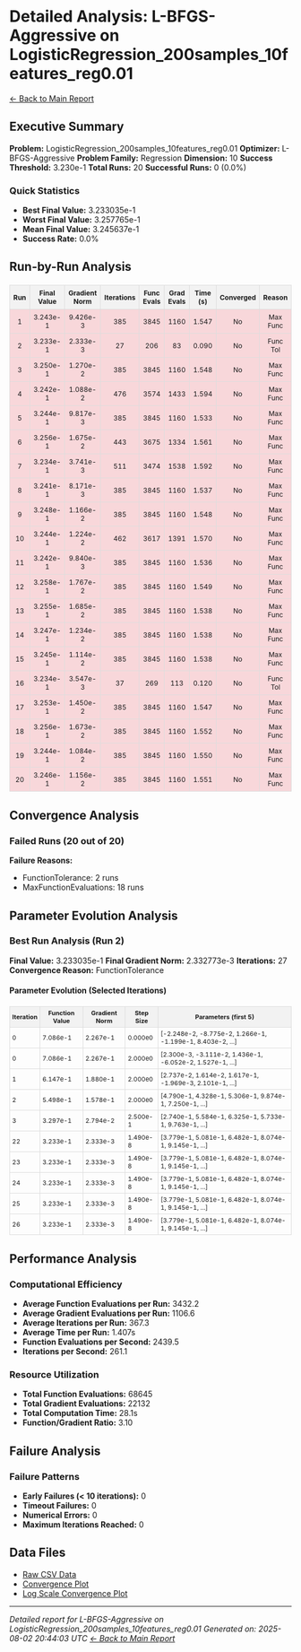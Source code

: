 # Detailed Analysis: L-BFGS-Aggressive on LogisticRegression_200samples_10features_reg0.01
[← Back to Main Report](benchmark_report.md)
## Executive Summary
**Problem:** LogisticRegression_200samples_10features_reg0.01
**Optimizer:** L-BFGS-Aggressive
**Problem Family:** Regression
**Dimension:** 10
**Success Threshold:** 3.230e-1
**Total Runs:** 20
**Successful Runs:** 0 (0.0%)

### Quick Statistics
* **Best Final Value:** 3.233035e-1
* **Worst Final Value:** 3.257765e-1
* **Mean Final Value:** 3.245637e-1
* **Success Rate:** 0.0%


## Run-by-Run Analysis
<table style="border-collapse: collapse; width: 100%; margin: 20px 0; font-size: 12px;">
<tr style="background-color: #f2f2f2;">
<th style="border: 1px solid #ddd; padding: 6px; text-align: center;">Run</th>
<th style="border: 1px solid #ddd; padding: 6px; text-align: center;">Final Value</th>
<th style="border: 1px solid #ddd; padding: 6px; text-align: center;">Gradient Norm</th>
<th style="border: 1px solid #ddd; padding: 6px; text-align: center;">Iterations</th>
<th style="border: 1px solid #ddd; padding: 6px; text-align: center;">Func Evals</th>
<th style="border: 1px solid #ddd; padding: 6px; text-align: center;">Grad Evals</th>
<th style="border: 1px solid #ddd; padding: 6px; text-align: center;">Time (s)</th>
<th style="border: 1px solid #ddd; padding: 6px; text-align: center;">Converged</th>
<th style="border: 1px solid #ddd; padding: 6px; text-align: center;">Reason</th>
</tr>
<tr style="background-color: #f8d7da;">
<td style="border: 1px solid #ddd; padding: 6px; text-align: center;">1</td>
<td style="border: 1px solid #ddd; padding: 6px; text-align: center;">3.243e-1</td>
<td style="border: 1px solid #ddd; padding: 6px; text-align: center;">9.426e-3</td>
<td style="border: 1px solid #ddd; padding: 6px; text-align: center;">385</td>
<td style="border: 1px solid #ddd; padding: 6px; text-align: center;">3845</td>
<td style="border: 1px solid #ddd; padding: 6px; text-align: center;">1160</td>
<td style="border: 1px solid #ddd; padding: 6px; text-align: center;">1.547</td>
<td style="border: 1px solid #ddd; padding: 6px; text-align: center;">No</td>
<td style="border: 1px solid #ddd; padding: 6px; text-align: center;">Max Func</td>
</tr>
<tr style="background-color: #f8d7da;">
<td style="border: 1px solid #ddd; padding: 6px; text-align: center;">2</td>
<td style="border: 1px solid #ddd; padding: 6px; text-align: center;">3.233e-1</td>
<td style="border: 1px solid #ddd; padding: 6px; text-align: center;">2.333e-3</td>
<td style="border: 1px solid #ddd; padding: 6px; text-align: center;">27</td>
<td style="border: 1px solid #ddd; padding: 6px; text-align: center;">206</td>
<td style="border: 1px solid #ddd; padding: 6px; text-align: center;">83</td>
<td style="border: 1px solid #ddd; padding: 6px; text-align: center;">0.090</td>
<td style="border: 1px solid #ddd; padding: 6px; text-align: center;">No</td>
<td style="border: 1px solid #ddd; padding: 6px; text-align: center;">Func Tol</td>
</tr>
<tr style="background-color: #f8d7da;">
<td style="border: 1px solid #ddd; padding: 6px; text-align: center;">3</td>
<td style="border: 1px solid #ddd; padding: 6px; text-align: center;">3.250e-1</td>
<td style="border: 1px solid #ddd; padding: 6px; text-align: center;">1.270e-2</td>
<td style="border: 1px solid #ddd; padding: 6px; text-align: center;">385</td>
<td style="border: 1px solid #ddd; padding: 6px; text-align: center;">3845</td>
<td style="border: 1px solid #ddd; padding: 6px; text-align: center;">1160</td>
<td style="border: 1px solid #ddd; padding: 6px; text-align: center;">1.548</td>
<td style="border: 1px solid #ddd; padding: 6px; text-align: center;">No</td>
<td style="border: 1px solid #ddd; padding: 6px; text-align: center;">Max Func</td>
</tr>
<tr style="background-color: #f8d7da;">
<td style="border: 1px solid #ddd; padding: 6px; text-align: center;">4</td>
<td style="border: 1px solid #ddd; padding: 6px; text-align: center;">3.242e-1</td>
<td style="border: 1px solid #ddd; padding: 6px; text-align: center;">1.088e-2</td>
<td style="border: 1px solid #ddd; padding: 6px; text-align: center;">476</td>
<td style="border: 1px solid #ddd; padding: 6px; text-align: center;">3574</td>
<td style="border: 1px solid #ddd; padding: 6px; text-align: center;">1433</td>
<td style="border: 1px solid #ddd; padding: 6px; text-align: center;">1.594</td>
<td style="border: 1px solid #ddd; padding: 6px; text-align: center;">No</td>
<td style="border: 1px solid #ddd; padding: 6px; text-align: center;">Max Func</td>
</tr>
<tr style="background-color: #f8d7da;">
<td style="border: 1px solid #ddd; padding: 6px; text-align: center;">5</td>
<td style="border: 1px solid #ddd; padding: 6px; text-align: center;">3.244e-1</td>
<td style="border: 1px solid #ddd; padding: 6px; text-align: center;">9.817e-3</td>
<td style="border: 1px solid #ddd; padding: 6px; text-align: center;">385</td>
<td style="border: 1px solid #ddd; padding: 6px; text-align: center;">3845</td>
<td style="border: 1px solid #ddd; padding: 6px; text-align: center;">1160</td>
<td style="border: 1px solid #ddd; padding: 6px; text-align: center;">1.533</td>
<td style="border: 1px solid #ddd; padding: 6px; text-align: center;">No</td>
<td style="border: 1px solid #ddd; padding: 6px; text-align: center;">Max Func</td>
</tr>
<tr style="background-color: #f8d7da;">
<td style="border: 1px solid #ddd; padding: 6px; text-align: center;">6</td>
<td style="border: 1px solid #ddd; padding: 6px; text-align: center;">3.256e-1</td>
<td style="border: 1px solid #ddd; padding: 6px; text-align: center;">1.675e-2</td>
<td style="border: 1px solid #ddd; padding: 6px; text-align: center;">443</td>
<td style="border: 1px solid #ddd; padding: 6px; text-align: center;">3675</td>
<td style="border: 1px solid #ddd; padding: 6px; text-align: center;">1334</td>
<td style="border: 1px solid #ddd; padding: 6px; text-align: center;">1.561</td>
<td style="border: 1px solid #ddd; padding: 6px; text-align: center;">No</td>
<td style="border: 1px solid #ddd; padding: 6px; text-align: center;">Max Func</td>
</tr>
<tr style="background-color: #f8d7da;">
<td style="border: 1px solid #ddd; padding: 6px; text-align: center;">7</td>
<td style="border: 1px solid #ddd; padding: 6px; text-align: center;">3.234e-1</td>
<td style="border: 1px solid #ddd; padding: 6px; text-align: center;">3.741e-3</td>
<td style="border: 1px solid #ddd; padding: 6px; text-align: center;">511</td>
<td style="border: 1px solid #ddd; padding: 6px; text-align: center;">3474</td>
<td style="border: 1px solid #ddd; padding: 6px; text-align: center;">1538</td>
<td style="border: 1px solid #ddd; padding: 6px; text-align: center;">1.592</td>
<td style="border: 1px solid #ddd; padding: 6px; text-align: center;">No</td>
<td style="border: 1px solid #ddd; padding: 6px; text-align: center;">Max Func</td>
</tr>
<tr style="background-color: #f8d7da;">
<td style="border: 1px solid #ddd; padding: 6px; text-align: center;">8</td>
<td style="border: 1px solid #ddd; padding: 6px; text-align: center;">3.241e-1</td>
<td style="border: 1px solid #ddd; padding: 6px; text-align: center;">8.171e-3</td>
<td style="border: 1px solid #ddd; padding: 6px; text-align: center;">385</td>
<td style="border: 1px solid #ddd; padding: 6px; text-align: center;">3845</td>
<td style="border: 1px solid #ddd; padding: 6px; text-align: center;">1160</td>
<td style="border: 1px solid #ddd; padding: 6px; text-align: center;">1.537</td>
<td style="border: 1px solid #ddd; padding: 6px; text-align: center;">No</td>
<td style="border: 1px solid #ddd; padding: 6px; text-align: center;">Max Func</td>
</tr>
<tr style="background-color: #f8d7da;">
<td style="border: 1px solid #ddd; padding: 6px; text-align: center;">9</td>
<td style="border: 1px solid #ddd; padding: 6px; text-align: center;">3.248e-1</td>
<td style="border: 1px solid #ddd; padding: 6px; text-align: center;">1.166e-2</td>
<td style="border: 1px solid #ddd; padding: 6px; text-align: center;">385</td>
<td style="border: 1px solid #ddd; padding: 6px; text-align: center;">3845</td>
<td style="border: 1px solid #ddd; padding: 6px; text-align: center;">1160</td>
<td style="border: 1px solid #ddd; padding: 6px; text-align: center;">1.548</td>
<td style="border: 1px solid #ddd; padding: 6px; text-align: center;">No</td>
<td style="border: 1px solid #ddd; padding: 6px; text-align: center;">Max Func</td>
</tr>
<tr style="background-color: #f8d7da;">
<td style="border: 1px solid #ddd; padding: 6px; text-align: center;">10</td>
<td style="border: 1px solid #ddd; padding: 6px; text-align: center;">3.244e-1</td>
<td style="border: 1px solid #ddd; padding: 6px; text-align: center;">1.224e-2</td>
<td style="border: 1px solid #ddd; padding: 6px; text-align: center;">462</td>
<td style="border: 1px solid #ddd; padding: 6px; text-align: center;">3617</td>
<td style="border: 1px solid #ddd; padding: 6px; text-align: center;">1391</td>
<td style="border: 1px solid #ddd; padding: 6px; text-align: center;">1.570</td>
<td style="border: 1px solid #ddd; padding: 6px; text-align: center;">No</td>
<td style="border: 1px solid #ddd; padding: 6px; text-align: center;">Max Func</td>
</tr>
<tr style="background-color: #f8d7da;">
<td style="border: 1px solid #ddd; padding: 6px; text-align: center;">11</td>
<td style="border: 1px solid #ddd; padding: 6px; text-align: center;">3.242e-1</td>
<td style="border: 1px solid #ddd; padding: 6px; text-align: center;">9.840e-3</td>
<td style="border: 1px solid #ddd; padding: 6px; text-align: center;">385</td>
<td style="border: 1px solid #ddd; padding: 6px; text-align: center;">3845</td>
<td style="border: 1px solid #ddd; padding: 6px; text-align: center;">1160</td>
<td style="border: 1px solid #ddd; padding: 6px; text-align: center;">1.536</td>
<td style="border: 1px solid #ddd; padding: 6px; text-align: center;">No</td>
<td style="border: 1px solid #ddd; padding: 6px; text-align: center;">Max Func</td>
</tr>
<tr style="background-color: #f8d7da;">
<td style="border: 1px solid #ddd; padding: 6px; text-align: center;">12</td>
<td style="border: 1px solid #ddd; padding: 6px; text-align: center;">3.258e-1</td>
<td style="border: 1px solid #ddd; padding: 6px; text-align: center;">1.767e-2</td>
<td style="border: 1px solid #ddd; padding: 6px; text-align: center;">385</td>
<td style="border: 1px solid #ddd; padding: 6px; text-align: center;">3845</td>
<td style="border: 1px solid #ddd; padding: 6px; text-align: center;">1160</td>
<td style="border: 1px solid #ddd; padding: 6px; text-align: center;">1.549</td>
<td style="border: 1px solid #ddd; padding: 6px; text-align: center;">No</td>
<td style="border: 1px solid #ddd; padding: 6px; text-align: center;">Max Func</td>
</tr>
<tr style="background-color: #f8d7da;">
<td style="border: 1px solid #ddd; padding: 6px; text-align: center;">13</td>
<td style="border: 1px solid #ddd; padding: 6px; text-align: center;">3.255e-1</td>
<td style="border: 1px solid #ddd; padding: 6px; text-align: center;">1.685e-2</td>
<td style="border: 1px solid #ddd; padding: 6px; text-align: center;">385</td>
<td style="border: 1px solid #ddd; padding: 6px; text-align: center;">3845</td>
<td style="border: 1px solid #ddd; padding: 6px; text-align: center;">1160</td>
<td style="border: 1px solid #ddd; padding: 6px; text-align: center;">1.538</td>
<td style="border: 1px solid #ddd; padding: 6px; text-align: center;">No</td>
<td style="border: 1px solid #ddd; padding: 6px; text-align: center;">Max Func</td>
</tr>
<tr style="background-color: #f8d7da;">
<td style="border: 1px solid #ddd; padding: 6px; text-align: center;">14</td>
<td style="border: 1px solid #ddd; padding: 6px; text-align: center;">3.247e-1</td>
<td style="border: 1px solid #ddd; padding: 6px; text-align: center;">1.234e-2</td>
<td style="border: 1px solid #ddd; padding: 6px; text-align: center;">385</td>
<td style="border: 1px solid #ddd; padding: 6px; text-align: center;">3845</td>
<td style="border: 1px solid #ddd; padding: 6px; text-align: center;">1160</td>
<td style="border: 1px solid #ddd; padding: 6px; text-align: center;">1.538</td>
<td style="border: 1px solid #ddd; padding: 6px; text-align: center;">No</td>
<td style="border: 1px solid #ddd; padding: 6px; text-align: center;">Max Func</td>
</tr>
<tr style="background-color: #f8d7da;">
<td style="border: 1px solid #ddd; padding: 6px; text-align: center;">15</td>
<td style="border: 1px solid #ddd; padding: 6px; text-align: center;">3.245e-1</td>
<td style="border: 1px solid #ddd; padding: 6px; text-align: center;">1.114e-2</td>
<td style="border: 1px solid #ddd; padding: 6px; text-align: center;">385</td>
<td style="border: 1px solid #ddd; padding: 6px; text-align: center;">3845</td>
<td style="border: 1px solid #ddd; padding: 6px; text-align: center;">1160</td>
<td style="border: 1px solid #ddd; padding: 6px; text-align: center;">1.538</td>
<td style="border: 1px solid #ddd; padding: 6px; text-align: center;">No</td>
<td style="border: 1px solid #ddd; padding: 6px; text-align: center;">Max Func</td>
</tr>
<tr style="background-color: #f8d7da;">
<td style="border: 1px solid #ddd; padding: 6px; text-align: center;">16</td>
<td style="border: 1px solid #ddd; padding: 6px; text-align: center;">3.234e-1</td>
<td style="border: 1px solid #ddd; padding: 6px; text-align: center;">3.547e-3</td>
<td style="border: 1px solid #ddd; padding: 6px; text-align: center;">37</td>
<td style="border: 1px solid #ddd; padding: 6px; text-align: center;">269</td>
<td style="border: 1px solid #ddd; padding: 6px; text-align: center;">113</td>
<td style="border: 1px solid #ddd; padding: 6px; text-align: center;">0.120</td>
<td style="border: 1px solid #ddd; padding: 6px; text-align: center;">No</td>
<td style="border: 1px solid #ddd; padding: 6px; text-align: center;">Func Tol</td>
</tr>
<tr style="background-color: #f8d7da;">
<td style="border: 1px solid #ddd; padding: 6px; text-align: center;">17</td>
<td style="border: 1px solid #ddd; padding: 6px; text-align: center;">3.253e-1</td>
<td style="border: 1px solid #ddd; padding: 6px; text-align: center;">1.450e-2</td>
<td style="border: 1px solid #ddd; padding: 6px; text-align: center;">385</td>
<td style="border: 1px solid #ddd; padding: 6px; text-align: center;">3845</td>
<td style="border: 1px solid #ddd; padding: 6px; text-align: center;">1160</td>
<td style="border: 1px solid #ddd; padding: 6px; text-align: center;">1.547</td>
<td style="border: 1px solid #ddd; padding: 6px; text-align: center;">No</td>
<td style="border: 1px solid #ddd; padding: 6px; text-align: center;">Max Func</td>
</tr>
<tr style="background-color: #f8d7da;">
<td style="border: 1px solid #ddd; padding: 6px; text-align: center;">18</td>
<td style="border: 1px solid #ddd; padding: 6px; text-align: center;">3.256e-1</td>
<td style="border: 1px solid #ddd; padding: 6px; text-align: center;">1.673e-2</td>
<td style="border: 1px solid #ddd; padding: 6px; text-align: center;">385</td>
<td style="border: 1px solid #ddd; padding: 6px; text-align: center;">3845</td>
<td style="border: 1px solid #ddd; padding: 6px; text-align: center;">1160</td>
<td style="border: 1px solid #ddd; padding: 6px; text-align: center;">1.552</td>
<td style="border: 1px solid #ddd; padding: 6px; text-align: center;">No</td>
<td style="border: 1px solid #ddd; padding: 6px; text-align: center;">Max Func</td>
</tr>
<tr style="background-color: #f8d7da;">
<td style="border: 1px solid #ddd; padding: 6px; text-align: center;">19</td>
<td style="border: 1px solid #ddd; padding: 6px; text-align: center;">3.244e-1</td>
<td style="border: 1px solid #ddd; padding: 6px; text-align: center;">1.084e-2</td>
<td style="border: 1px solid #ddd; padding: 6px; text-align: center;">385</td>
<td style="border: 1px solid #ddd; padding: 6px; text-align: center;">3845</td>
<td style="border: 1px solid #ddd; padding: 6px; text-align: center;">1160</td>
<td style="border: 1px solid #ddd; padding: 6px; text-align: center;">1.550</td>
<td style="border: 1px solid #ddd; padding: 6px; text-align: center;">No</td>
<td style="border: 1px solid #ddd; padding: 6px; text-align: center;">Max Func</td>
</tr>
<tr style="background-color: #f8d7da;">
<td style="border: 1px solid #ddd; padding: 6px; text-align: center;">20</td>
<td style="border: 1px solid #ddd; padding: 6px; text-align: center;">3.246e-1</td>
<td style="border: 1px solid #ddd; padding: 6px; text-align: center;">1.156e-2</td>
<td style="border: 1px solid #ddd; padding: 6px; text-align: center;">385</td>
<td style="border: 1px solid #ddd; padding: 6px; text-align: center;">3845</td>
<td style="border: 1px solid #ddd; padding: 6px; text-align: center;">1160</td>
<td style="border: 1px solid #ddd; padding: 6px; text-align: center;">1.551</td>
<td style="border: 1px solid #ddd; padding: 6px; text-align: center;">No</td>
<td style="border: 1px solid #ddd; padding: 6px; text-align: center;">Max Func</td>
</tr>
</table>

## Convergence Analysis

### Failed Runs (20 out of 20)

**Failure Reasons:**
- FunctionTolerance: 2 runs
- MaxFunctionEvaluations: 18 runs

## Parameter Evolution Analysis

### Best Run Analysis (Run 2)
**Final Value:** 3.233035e-1
**Final Gradient Norm:** 2.332773e-3
**Iterations:** 27
**Convergence Reason:** FunctionTolerance

#### Parameter Evolution (Selected Iterations)

<table style="border-collapse: collapse; width: 100%; margin: 20px 0; font-size: 11px;">
<tr style="background-color: #f2f2f2;">
<th style="border: 1px solid #ddd; padding: 4px;">Iteration</th>
<th style="border: 1px solid #ddd; padding: 4px;">Function Value</th>
<th style="border: 1px solid #ddd; padding: 4px;">Gradient Norm</th>
<th style="border: 1px solid #ddd; padding: 4px;">Step Size</th>
<th style="border: 1px solid #ddd; padding: 4px;">Parameters (first 5)</th>
</tr>
<tr><td style="border: 1px solid #ddd; padding: 4px;">0</td><td style="border: 1px solid #ddd; padding: 4px;">7.086e-1</td><td style="border: 1px solid #ddd; padding: 4px;">2.267e-1</td><td style="border: 1px solid #ddd; padding: 4px;">0.000e0</td><td style="border: 1px solid #ddd; padding: 4px;">[-2.248e-2, -8.775e-2, 1.266e-1, -1.199e-1, 8.403e-2, ...]</td></tr>
<tr><td style="border: 1px solid #ddd; padding: 4px;">0</td><td style="border: 1px solid #ddd; padding: 4px;">7.086e-1</td><td style="border: 1px solid #ddd; padding: 4px;">2.267e-1</td><td style="border: 1px solid #ddd; padding: 4px;">2.000e0</td><td style="border: 1px solid #ddd; padding: 4px;">[2.300e-3, -3.111e-2, 1.436e-1, -6.052e-2, 1.527e-1, ...]</td></tr>
<tr><td style="border: 1px solid #ddd; padding: 4px;">1</td><td style="border: 1px solid #ddd; padding: 4px;">6.147e-1</td><td style="border: 1px solid #ddd; padding: 4px;">1.880e-1</td><td style="border: 1px solid #ddd; padding: 4px;">2.000e0</td><td style="border: 1px solid #ddd; padding: 4px;">[2.737e-2, 1.614e-2, 1.617e-1, -1.969e-3, 2.101e-1, ...]</td></tr>
<tr><td style="border: 1px solid #ddd; padding: 4px;">2</td><td style="border: 1px solid #ddd; padding: 4px;">5.498e-1</td><td style="border: 1px solid #ddd; padding: 4px;">1.578e-1</td><td style="border: 1px solid #ddd; padding: 4px;">2.000e0</td><td style="border: 1px solid #ddd; padding: 4px;">[4.790e-1, 4.328e-1, 5.306e-1, 9.874e-1, 7.250e-1, ...]</td></tr>
<tr><td style="border: 1px solid #ddd; padding: 4px;">3</td><td style="border: 1px solid #ddd; padding: 4px;">3.297e-1</td><td style="border: 1px solid #ddd; padding: 4px;">2.794e-2</td><td style="border: 1px solid #ddd; padding: 4px;">2.500e-1</td><td style="border: 1px solid #ddd; padding: 4px;">[2.740e-1, 5.584e-1, 6.325e-1, 5.733e-1, 9.763e-1, ...]</td></tr>
<tr><td style="border: 1px solid #ddd; padding: 4px;">22</td><td style="border: 1px solid #ddd; padding: 4px;">3.233e-1</td><td style="border: 1px solid #ddd; padding: 4px;">2.333e-3</td><td style="border: 1px solid #ddd; padding: 4px;">1.490e-8</td><td style="border: 1px solid #ddd; padding: 4px;">[3.779e-1, 5.081e-1, 6.482e-1, 8.074e-1, 9.145e-1, ...]</td></tr>
<tr><td style="border: 1px solid #ddd; padding: 4px;">23</td><td style="border: 1px solid #ddd; padding: 4px;">3.233e-1</td><td style="border: 1px solid #ddd; padding: 4px;">2.333e-3</td><td style="border: 1px solid #ddd; padding: 4px;">1.490e-8</td><td style="border: 1px solid #ddd; padding: 4px;">[3.779e-1, 5.081e-1, 6.482e-1, 8.074e-1, 9.145e-1, ...]</td></tr>
<tr><td style="border: 1px solid #ddd; padding: 4px;">24</td><td style="border: 1px solid #ddd; padding: 4px;">3.233e-1</td><td style="border: 1px solid #ddd; padding: 4px;">2.333e-3</td><td style="border: 1px solid #ddd; padding: 4px;">1.490e-8</td><td style="border: 1px solid #ddd; padding: 4px;">[3.779e-1, 5.081e-1, 6.482e-1, 8.074e-1, 9.145e-1, ...]</td></tr>
<tr><td style="border: 1px solid #ddd; padding: 4px;">25</td><td style="border: 1px solid #ddd; padding: 4px;">3.233e-1</td><td style="border: 1px solid #ddd; padding: 4px;">2.333e-3</td><td style="border: 1px solid #ddd; padding: 4px;">1.490e-8</td><td style="border: 1px solid #ddd; padding: 4px;">[3.779e-1, 5.081e-1, 6.482e-1, 8.074e-1, 9.145e-1, ...]</td></tr>
<tr><td style="border: 1px solid #ddd; padding: 4px;">26</td><td style="border: 1px solid #ddd; padding: 4px;">3.233e-1</td><td style="border: 1px solid #ddd; padding: 4px;">2.333e-3</td><td style="border: 1px solid #ddd; padding: 4px;">1.490e-8</td><td style="border: 1px solid #ddd; padding: 4px;">[3.779e-1, 5.081e-1, 6.482e-1, 8.074e-1, 9.145e-1, ...]</td></tr>
</table>

## Performance Analysis

### Computational Efficiency
- **Average Function Evaluations per Run:** 3432.2
- **Average Gradient Evaluations per Run:** 1106.6
- **Average Iterations per Run:** 367.3
- **Average Time per Run:** 1.407s
- **Function Evaluations per Second:** 2439.5
- **Iterations per Second:** 261.1
### Resource Utilization
- **Total Function Evaluations:** 68645
- **Total Gradient Evaluations:** 22132
- **Total Computation Time:** 28.1s
- **Function/Gradient Ratio:** 3.10
## Failure Analysis

### Failure Patterns
- **Early Failures (< 10 iterations):** 0
- **Timeout Failures:** 0
- **Numerical Errors:** 0
- **Maximum Iterations Reached:** 0


## Data Files
* [Raw CSV Data](../data/problems/LogisticRegression_200samples_10features_reg0.01_results.csv)
* [Convergence Plot](../plots/LogisticRegression_200samples_10features_reg0.01.png)
* [Log Scale Convergence Plot](../plots/LogisticRegression_200samples_10features_reg0.01_log.png)


---
*Detailed report for L-BFGS-Aggressive on LogisticRegression_200samples_10features_reg0.01*
*Generated on: 2025-08-02 20:44:03 UTC*
*[← Back to Main Report](../benchmark_report.md)*
